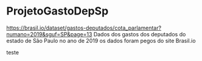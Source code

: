 ﻿# ProjetoGastoDepSp

https://brasil.io/dataset/gastos-deputados/cota_parlamentar?numano=2019&sguf=SP&page=13
Dados dos gastos dos deputados do estado de São Paulo no ano de 2019 os dados foram pegos do site Brasil.io

teste
